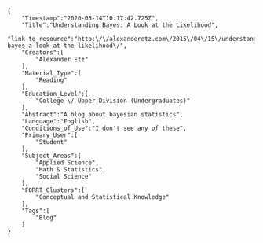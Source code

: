 
    {
        "Timestamp":"2020-05-14T10:17:42.725Z",
        "Title":"Understanding Bayes: A Look at the Likelihood",
        "link_to_resource":"http:\/\/alexanderetz.com\/2015\/04\/15\/understanding-bayes-a-look-at-the-likelihood\/",
        "Creators":[
            "Alexander Etz"
        ],
        "Material_Type":[
            "Reading"
        ],
        "Education_Level":[
            "College \/ Upper Division (Undergraduates)"
        ],
        "Abstract":"A blog about bayesian statistics",
        "Language":"English",
        "Conditions_of_Use":"I don't see any of these",
        "Primary_User":[
            "Student"
        ],
        "Subject_Areas":[
            "Applied Science",
            "Math & Statistics",
            "Social Science"
        ],
        "FORRT_Clusters":[
            "Conceptual and Statistical Knowledge"
        ],
        "Tags":[
            "Blog"
        ]
    }
